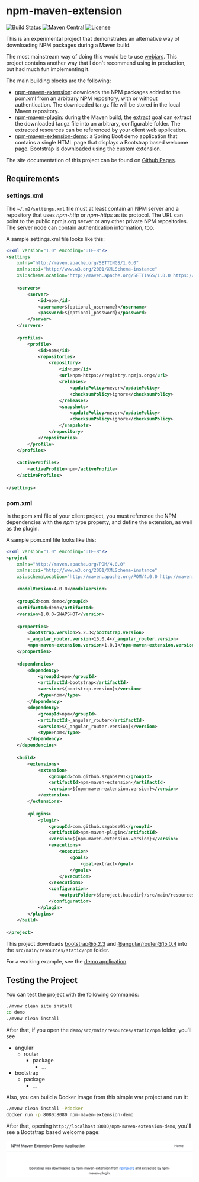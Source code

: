 # npm-maven-extension

[![Build Status](https://img.shields.io/circleci/project/github/szgabsz91/npm-maven-extension/master.svg)](https://circleci.com/gh/szgabsz91/workflows/npm-maven-extension)
[![Maven Central](https://img.shields.io/maven-central/v/com.github.szgabsz91/npm-maven-extension-parent)](https://central.sonatype.com/artifact/com.github.szgabsz91/npm-maven-extension-parent)
[![License](https://img.shields.io/github/license/szgabsz91/npm-maven-extension.svg)](https://github.com/szgabsz91/npm-maven-extension/blob/master/LICENSE)

This is an experimental project that demonstrates an alternative way of downloading NPM packages during a Maven build.

The most mainstream way of doing this would be to use [webjars](https://www.webjars.org/). This project contains another
way that I don't recommend using in production, but had much fun implementing it.

The main building blocks are the following:

* [npm-maven-extension](extension): downloads the NPM packages added to the pom.xml from an arbitrary NPM repository,
                                    with or without authentication. The downloaded tar.gz file will be stored in the
                                    local Maven repository.
* [npm-maven-plugin](plugin): during the Maven build,
                              the [extract](plugin/src/main/java/com/github/szgabsz91/maven/plugins/npm/ExtractMojo.java)
                              goal can extract the downloaded tar.gz file into an arbitrary, configurable folder. The
                              extracted resources can be referenced by your client web application.
* [npm-maven-extension-demo](demo): a Spring Boot demo application that contains a single HTML page that displays a
                                    Bootstrap based welcome page. Bootstrap is downloaded using the custom extension.

The site documentation of this project can be found on [Github Pages](https://szgabsz91.github.io/npm-maven-extension/introduction.html).

## Requirements

### settings.xml

The `~/.m2/settings.xml` file must at least contain an NPM server and a repository that uses *npm-http* or *npm-https*
as its protocol. The URL can point to the public npmjs.org server or any other private NPM repositories. The server node
can contain authentication information, too.

A sample settings.xml file looks like this: 

```xml
<?xml version="1.0" encoding="UTF-8"?>
<settings
    xmlns="http://maven.apache.org/SETTINGS/1.0.0"
    xmlns:xsi="http://www.w3.org/2001/XMLSchema-instance"
    xsi:schemaLocation="http://maven.apache.org/SETTINGS/1.0.0 https://maven.apache.org/xsd/settings-1.0.0.xsd">

    <servers>
        <server>
            <id>npm</id>
            <username>${optional_username}</username>
            <password>${optional_password}</password>
        </server>
    </servers>

    <profiles>
        <profile>
            <id>npm</id>
            <repositories>
                <repository>
                    <id>npm</id>
                    <url>npm-https://registry.npmjs.org</url>
                    <releases>
                        <updatePolicy>never</updatePolicy>
                        <checksumPolicy>ignore</checksumPolicy>
                    </releases>
                    <snapshots>
                        <updatePolicy>never</updatePolicy>
                        <checksumPolicy>ignore</checksumPolicy>
                    </snapshots>
                </repository>
            </repositories>
        </profile>
    </profiles>

    <activeProfiles>
        <activeProfile>npm</activeProfile>
    </activeProfiles>

</settings>
```

### pom.xml

In the pom.xml file of your client project, you must reference the NPM dependencies with the *npm* type property, and
define the extension, as well as the plugin.

A sample pom.xml file looks like this:

```xml
<?xml version="1.0" encoding="UTF-8"?>
<project
    xmlns="http://maven.apache.org/POM/4.0.0"
    xmlns:xsi="http://www.w3.org/2001/XMLSchema-instance"
    xsi:schemaLocation="http://maven.apache.org/POM/4.0.0 http://maven.apache.org/xsd/maven-4.0.0.xsd">

    <modelVersion>4.0.0</modelVersion>

    <groupId>com.demo</groupId>
    <artifactId>demo</artifactId>
    <version>1.0.0-SNAPSHOT</version>

    <properties>
        <bootstrap.version>5.2.3</bootstrap.version>
        <_angular_router.version>15.0.4</_angular_router.version>
        <npm-maven-extension.version>1.0.1</npm-maven-extension.version>
    </properties>

    <dependencies>
        <dependency>
            <groupId>npm</groupId>
            <artifactId>bootstrap</artifactId>
            <version>${bootstrap.version}</version>
            <type>npm</type>
        </dependency>
        <dependency>
            <groupId>npm</groupId>
            <artifactId>_angular_router</artifactId>
            <version>${_angular_router.version}</version>
            <type>npm</type>
        </dependency>
    </dependencies>

    <build>
        <extensions>
            <extension>
                <groupId>com.github.szgabsz91</groupId>
                <artifactId>npm-maven-extension</artifactId>
                <version>${npm-maven-extension.version}</version>
            </extension>
        </extensions>

        <plugins>
            <plugin>
                <groupId>com.github.szgabsz91</groupId>
                <artifactId>npm-maven-plugin</artifactId>
                <version>${npm-maven-extension.version}</version>
                <executions>
                    <execution>
                        <goals>
                            <goal>extract</goal>
                        </goals>
                    </execution>
                </executions>
                <configuration>
                    <outputFolder>${project.basedir}/src/main/resources/static/npm</outputFolder>
                </configuration>
            </plugin>
        </plugins>
    </build>

</project>
```

This project downloads [bootstrap@5.2.3](https://www.npmjs.com/package/bootstrap) and
[@angular/router@15.0.4](https://www.npmjs.com/package/@angular/router) into the `src/main/resources/static/npm` folder.

For a working example, see the [demo application](demo).

## Testing the Project

You can test the project with the following commands:

```bash
./mvnw clean site install
cd demo
./mvnw clean install
```

After that, if you open the `demo/src/main/resources/static/npm` folder, you'll see

* angular
    * router
        * package
            * ...
* bootstrap
    * package
        * ...

Also, you can build a Docker image from this simple war project and run it:

```bash
./mvnw clean install -Pdocker
docker run -p 8080:8080 npm-maven-extension-demo
```

After that, opening `http://localhost:8080/npm-maven-extension-demo`, you'll see a Bootstrap based welcome page:

<p align="center">
    <img src="docs/screenshot.png" alt="Welcome page" title="Welcome page">
</p>
